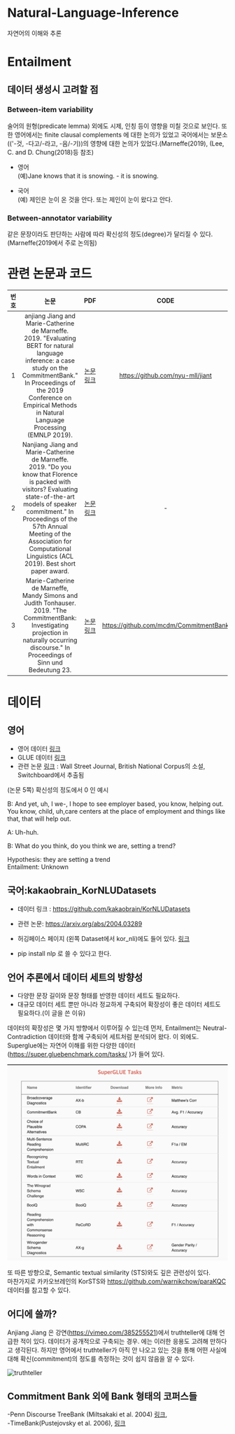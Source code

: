 # Natural-Language-Inference
자연어의 이해와 추론


# Entailment    

## 데이터 생성시 고려할 점         

### Between-item variability     
술어의 원형(predicate lemma) 외에도 시제, 인칭 등이 영향을 미칠 것으로 보인다. 또한 영어에서는 finite clausal complements 에 대한 논의가 있었고 국어에서는 보문소(('-것, -다고/-라고, -음/-기))의 영향에 대한 논의가 있었다.(Marneffe(2019), (Lee, C. and D. Chung(2018)등 참조)    

- 영어    
(예)Jane knows that it is snowing. - it is snowing. 

- 국어    
(예) 제인은 눈이 온 것을 안다.   또는 제인이 눈이 왔다고 안다.  


### Between-annotator variability     
같은 문장이라도 판단하는 사람에 따라 확신성의 정도(degree)가 달리질 수 있다. (Marneffe(2019에서 주로 논의됨)                        

# 관련 논문과 코드

|번호|논문| PDF| CODE |
|:---:|:-----------------:|:-----------------:|:-----------------:|
|1|anjiang Jiang and Marie-Catherine de Marneffe. 2019. "Evaluating BERT for natural language inference: a case study on the CommitmentBank." In Proceedings of the 2019 Conference on Empirical Methods in Natural Language Processing (EMNLP 2019). |[논문 링크](https://www.aclweb.org/anthology/D19-1630.pdf)|https://github.com/nyu-mll/jiant|
|2|Nanjiang Jiang and Marie-Catherine de Marneffe. 2019. "Do you know that Florence is packed with visitors? Evaluating state-of-the-art models of speaker commitment." In Proceedings of the 57th Annual Meeting of the Association for Computational Linguistics (ACL 2019). Best short paper award.| [논문 링크](https://www.aclweb.org/anthology/P19-1412/)|-|
|3|Marie-Catherine de Marneffe, Mandy Simons and Judith Tonhauser. 2019. "The CommitmentBank: Investigating projection in naturally occurring discourse." In Proceedings of Sinn und Bedeutung 23. |[논문링크](https://semanticsarchive.net/Archive/Tg3ZGI2M/Marneffe.pdf)|https://github.com/mcdm/CommitmentBank|


# 데이터

## 영어    
- 영어 데이터 [링크](https://aclweb.org/aclwiki/Textual_Entailment_Resource_Pool)   
- GLUE 데이터 [링크](https://super.gluebenchmark.com/tasks/)
- 관련 논문 [링크](https://w4ngatang.github.io/static/papers/superglue.pdf) : Wall Street Journal, British National Corpus의 소설, Switchboard에서 추출됨

(논문 5쪽) 확신성의 정도에서 0 인 예시

B: And yet, uh, I we-, I hope to see employer based, you know, helping out. You know, child, uh,care centers at the place of employment and things like that, that will help out. 
   
A: Uh-huh.     
    
B: What do you think, do you think we are, setting a trend?                   
     
Hypothesis: they are setting a trend       
Entailment: Unknown         
      

 
## 국어:kakaobrain_KorNLUDatasets                 
- 데이터 링크 : https://github.com/kakaobrain/KorNLUDatasets           
    
- 관련 논문: https://arxiv.org/abs/2004.03289       

- 허깅페이스 페이지 (왼쪽 Dataset에서 kor_nli)에도 들어 있다.  [링크](https://huggingface.co/nlp/viewer/?fbclid=IwAR3gXfTsvaWKj1zW_b00SDsBTKmbudiMOeJQeuRmU8BX5s4c8B9v4Lqe6T4)   

- pip install nlp 로 쓸 수 있다고 한다.        

   

 ## 언어 추론에서 데이터 세트의 방향성             

- 다양한 문장 길이와 문장 형태를 반영한 데이터 세트도 필요하다.            
- 대규모 데이터 세트 뿐만 아니라 정교하게 구축되어 확장성이 좋은 데이터 세트도 필요하다.(이 글을 쓴 이유)       

데이터의 확장성은 몇 가지 방향에서 이루어질 수 있는데 먼저, Entailment는 Neutral-Contradiction 데이터와 함께 구축되어 세트처럼 분석되어 왔다. 이 외에도. Superglue에는 자연어 이해를 위한 다양한 데이터(https://super.gluebenchmark.com/tasks/ )가 들어 있다.          

![Superglue](./superglue.png)              



또 따른 방향으로,  Semantic textual similarity (STS)와도 깊은 관련성이 있다.              
 마찬가지로 카카오브레인의 KorSTS와 https://github.com/warnikchow/paraKQC 데이터를 참고할 수 있다.           



 ## 어디에 쓸까?

 Anjiang Jiang 은 강연(https://vimeo.com/385255521)에서 truthteller에 대해 언급한 적이 있다. 데이터가 공개적으로 구축되는 경우. 에는 이러한 응용도 고려해 만하다고 생각된다. 하지만 영어에서 truthteller가 아직 안 나오고 있는 것을 통해 어떤 사실에 대해 확신(commitment)의 정도를 측정하는 것이 쉽지 않음을 알 수 있다.                              


![truthteller](./truthteller.png)


## Commitment Bank 외에 Bank 형태의 코퍼스들       
                    
-Penn Discourse TreeBank (Miltsakaki et al. 2004) [링크](https://catalog.ldc.upenn.edu/LDC2008T05),       
-TimeBank(Pustejovsky et al. 2006), [링크](https://catalog.ldc.upenn.edu/LDC2006T08)     

        
  

 
